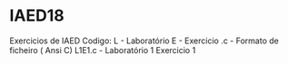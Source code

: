 # IAED18
Exercicios de IAED
Codigo: L - Laboratório
        E - Exercicio
        .c - Formato de ficheiro ( Ansi C)
        L1E1.c - Laboratório 1 Exercicio 1

